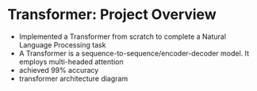 # Transformer: Project Overview
- Implemented a Transformer from scratch to complete a Natural Language Processing task
- A Transformer is a sequence-to-sequence/encoder-decoder model. It employs multi-headed attention
- achieved 99% accuracy
- transformer architecture diagram
